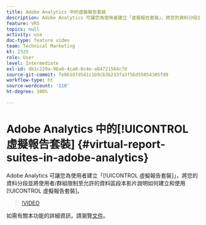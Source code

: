 ```yaml
---
title: Adobe Analytics 中的虛擬報告套裝
description: Adobe Analytics 可讓您為使用者建立「虛擬報告套裝」，將您的資料分段並將使用者/群組限制至允許的資料區段本影片說明如何建立和使用虛擬報告套裝。
feature: VRS
topics: null
activity: use
doc-type: feature video
team: Technical Marketing
kt: 2325
role: User
level: Intermediate
exl-id: db1c229a-96a0-4ca0-8c4e-a04721564c7d
source-git-commit: fe861dfd541c1b9cb3b233fa3f56d55054305fd9
workflow-type: ht
source-wordcount: '110'
ht-degree: 100%

---
```


# Adobe Analytics 中的[!UICONTROL 虛擬報告套裝] {#virtual-report-suites-in-adobe-analytics}

Adobe Analytics 可讓您為使用者建立「[!UICONTROL 虛擬報告套裝]」，將您的資料分段並將使用者/群組限制至允許的資料區段本影片說明如何建立和使用[!UICONTROL 虛擬報告套裝]。

>[!VIDEO](https://video.tv.adobe.com/v/25412/?quality=12)

如需有關本功能的詳細資訊，請瀏覽[文件](https://experienceleague.adobe.com/docs/analytics/components/virtual-report-suites/vrs-about.html?lang=zh-Hant)。
